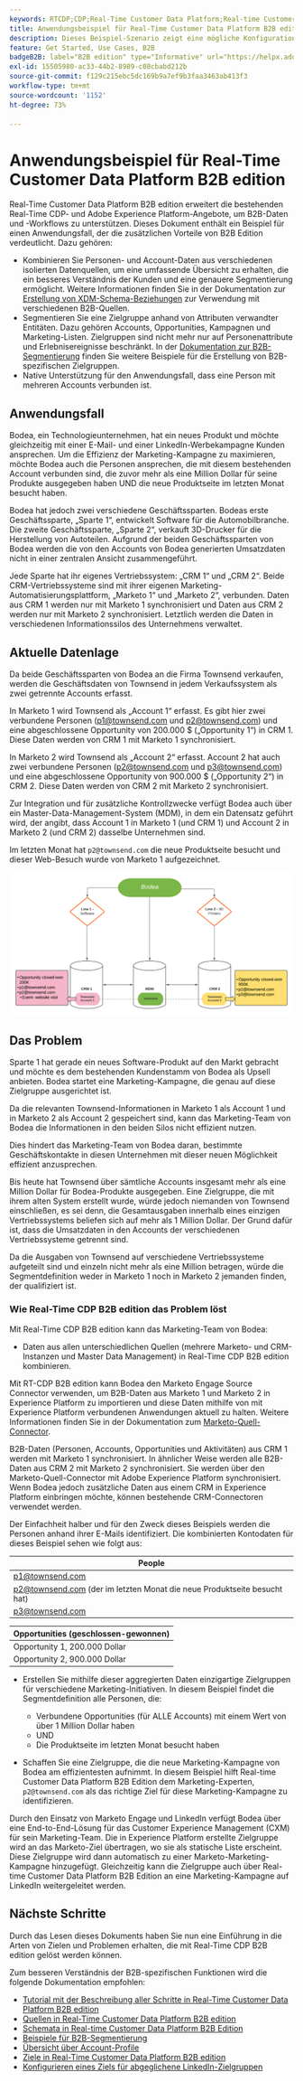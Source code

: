 ```yaml
---
keywords: RTCDP;CDP;Real-Time Customer Data Platform;Real-time Customer Data Platform;Real-time CDP;cdp;rtcdp
title: Anwendungsbeispiel für Real-Time Customer Data Platform B2B edition
description: Dieses Beispiel-Szenario zeigt eine mögliche Konfiguration Ihrer Implementierung der B2B-Edition von Adobe Real-time Customer Data Platform.
feature: Get Started, Use Cases, B2B
badgeB2B: label="B2B edition" type="Informative" url="https://helpx.adobe.com/de/legal/product-descriptions/real-time-customer-data-platform-b2b-edition-prime-and-ultimate-packages.html newtab=true"
exl-id: 15505980-ac33-44b2-8989-c08cbabd212b
source-git-commit: f129c215ebc5dc169b9a7ef9b3faa3463ab413f3
workflow-type: tm+mt
source-wordcount: '1152'
ht-degree: 73%

---
```


# Anwendungsbeispiel für Real-Time Customer Data Platform B2B edition

Real-Time Customer Data Platform B2B edition erweitert die bestehenden Real-Time CDP- und Adobe Experience Platform-Angebote, um B2B-Daten und -Workflows zu unterstützen. Dieses Dokument enthält ein Beispiel für einen Anwendungsfall, der die zusätzlichen Vorteile von B2B Edition verdeutlicht. Dazu gehören:

- Kombinieren Sie Personen- und Account-Daten aus verschiedenen isolierten Datenquellen, um eine umfassende Übersicht zu erhalten, die ein besseres Verständnis der Kunden und eine genauere Segmentierung ermöglicht. Weitere Informationen finden Sie in der Dokumentation zur [Erstellung von XDM-Schema-Beziehungen](./schemas/b2b.md) zur Verwendung mit verschiedenen B2B-Quellen.
- Segmentieren Sie eine Zielgruppe anhand von Attributen verwandter Entitäten. Dazu gehören Accounts, Opportunities, Kampagnen und Marketing-Listen. Zielgruppen sind nicht mehr nur auf Personenattribute und Erlebnisereignisse beschränkt. In der [Dokumentation zur B2B-Segmentierung](./segmentation/b2b.md) finden Sie weitere Beispiele für die Erstellung von B2B-spezifischen Zielgruppen.
- Native Unterstützung für den Anwendungsfall, dass eine Person mit mehreren Accounts verbunden ist.

## Anwendungsfall

Bodea, ein Technologieunternehmen, hat ein neues Produkt und möchte gleichzeitig mit einer E-Mail- und einer LinkedIn-Werbekampagne Kunden ansprechen. Um die Effizienz der Marketing-Kampagne zu maximieren, möchte Bodea auch die Personen ansprechen, die mit diesem bestehenden Account verbunden sind, die zuvor mehr als eine Million Dollar für seine Produkte ausgegeben haben UND die neue Produktseite im letzten Monat besucht haben.

Bodea hat jedoch zwei verschiedene Geschäftssparten. Bodeas erste Geschäftssparte, „Sparte 1“, entwickelt Software für die Automobilbranche. Die zweite Geschäftssparte, „Sparte 2“, verkauft 3D-Drucker für die Herstellung von Autoteilen. Aufgrund der beiden Geschäftssparten von Bodea werden die von den Accounts von Bodea generierten Umsatzdaten nicht in einer zentralen Ansicht zusammengeführt.

Jede Sparte hat ihr eigenes Vertriebssystem: „CRM 1“ und „CRM 2“. Beide CRM-Vertriebssysteme sind mit ihrer eigenen Marketing-Automatisierungsplattform, „Marketo 1“ und „Marketo 2“, verbunden. Daten aus CRM 1 werden nur mit Marketo 1 synchronisiert und Daten aus CRM 2 werden nur mit Marketo 2 synchronisiert. Letztlich werden die Daten in verschiedenen Informationssilos des Unternehmens verwaltet.

## Aktuelle Datenlage

Da beide Geschäftssparten von Bodea an die Firma Townsend verkaufen, werden die Geschäftsdaten von Townsend in jedem Verkaufssystem als zwei getrennte Accounts erfasst.

In Marketo 1 wird Townsend als „Account 1“ erfasst. Es gibt hier zwei verbundene Personen (p1@townsend.com und p2@townsend.com) und eine abgeschlossene Opportunity von 200.000 $ („Opportunity 1“) in CRM 1. Diese Daten werden von CRM 1 mit Marketo 1 synchronisiert.

In Marketo 2 wird Townsend als „Account 2“ erfasst. Account 2 hat auch zwei verbundene Personen (p2@townsend.com und p3@townsend.com) und eine abgeschlossene Opportunity von 900.000 $ („Opportunity 2“) in CRM 2. Diese Daten werden von CRM 2 mit Marketo 2 synchronisiert.

Zur Integration und für zusätzliche Kontrollzwecke verfügt Bodea auch über ein Master-Data-Management-System (MDM), in dem ein Datensatz geführt wird, der angibt, dass Account 1 in Marketo 1 (und CRM 1) und Account 2 in Marketo 2 (und CRM 2) dasselbe Unternehmen sind.

Im letzten Monat hat `p2@townsend.com` die neue Produktseite besucht und dieser Web-Besuch wurde von Marketo 1 aufgezeichnet.

![Account-Informationsdiagramm](./assets/account-info.png)

## Das Problem

Sparte 1 hat gerade ein neues Software-Produkt auf den Markt gebracht und möchte es dem bestehenden Kundenstamm von Bodea als Upsell anbieten. Bodea startet eine Marketing-Kampagne, die genau auf diese Zielgruppe ausgerichtet ist.

Da die relevanten Townsend-Informationen in Marketo 1 als Account 1 und in Marketo 2 als Account 2 gespeichert sind, kann das Marketing-Team von Bodea die Informationen in den beiden Silos nicht effizient nutzen.

Dies hindert das Marketing-Team von Bodea daran, bestimmte Geschäftskontakte in diesen Unternehmen mit dieser neuen Möglichkeit effizient anzusprechen.

Bis heute hat Townsend über sämtliche Accounts insgesamt mehr als eine Million Dollar für Bodea-Produkte ausgegeben. Eine Zielgruppe, die mit ihrem alten System erstellt wurde, würde jedoch niemanden von Townsend einschließen, es sei denn, die Gesamtausgaben innerhalb eines einzigen Vertriebssystems beliefen sich auf mehr als 1 Million Dollar. Der Grund dafür ist, dass die Umsatzdaten in den Accounts der verschiedenen Vertriebssysteme getrennt sind.

Da die Ausgaben von Townsend auf verschiedene Vertriebssysteme aufgeteilt sind und einzeln nicht mehr als eine Million betragen, würde die Segmentdefinition weder in Marketo 1 noch in Marketo 2 jemanden finden, der qualifiziert ist.

### Wie Real-Time CDP B2B edition das Problem löst

Mit Real-Time CDP B2B edition kann das Marketing-Team von Bodea:

- Daten aus allen unterschiedlichen Quellen (mehrere Marketo- und CRM-Instanzen und Master Data Management) in Real-Time CDP B2B edition kombinieren.

Mit RT-CDP B2B edition kann Bodea den Marketo Engage Source Connector verwenden, um B2B-Daten aus Marketo 1 und Marketo 2 in Experience Platform zu importieren und diese Daten mithilfe von mit Experience Platform verbundenen Anwendungen aktuell zu halten. Weitere Informationen finden Sie in der Dokumentation zum [Marketo-Quell-Connector](../sources/connectors/adobe-applications/marketo/marketo.md).

B2B-Daten (Personen, Accounts, Opportunities und Aktivitäten) aus CRM 1 werden mit Marketo 1 synchronisiert. In ähnlicher Weise werden alle B2B-Daten aus CRM 2 mit Marketo 2 synchronisiert. Sie werden über den Marketo-Quell-Connector mit Adobe Experience Platform synchronisiert. Wenn Bodea jedoch zusätzliche Daten aus einem CRM in Experience Platform einbringen möchte, können bestehende CRM-Connectoren verwendet werden.

Der Einfachheit halber und für den Zweck dieses Beispiels werden die Personen anhand ihrer E-Mails identifiziert. Die kombinierten Kontodaten für dieses Beispiel sehen wie folgt aus:

| People |
|---|
| p1@townsend.com |
| p2@townsend.com (der im letzten Monat die neue Produktseite besucht hat) |
| p3@townsend.com |

| Opportunities (geschlossen-gewonnen) |
|---|
| Opportunity 1, 200.000 Dollar |
| Opportunity 2, 900.000 Dollar |

- Erstellen Sie mithilfe dieser aggregierten Daten einzigartige Zielgruppen für verschiedene Marketing-Initiativen. In diesem Beispiel findet die Segmentdefinition alle Personen, die:

   - Verbundene Opportunities (für ALLE Accounts) mit einem Wert von über 1 Million Dollar haben
   - UND
   - Die Produktseite im letzten Monat besucht haben

- Schaffen Sie eine Zielgruppe, die die neue Marketing-Kampagne von Bodea am effizientesten aufnimmt. In diesem Beispiel hilft Real-time Customer Data Platform B2B Edition dem Marketing-Experten, `p2@townsend.com` als das richtige Ziel für diese Marketing-Kampagne zu identifizieren.

Durch den Einsatz von Marketo Engage und LinkedIn verfügt Bodea über eine End-to-End-Lösung für das Customer Experience Management (CXM) für sein Marketing-Team. Die in Experience Platform erstellte Zielgruppe wird an das Marketo-Ziel übertragen, wo sie als statische Liste erscheint. Diese Zielgruppe wird dann automatisch zu einer Marketo-Marketing-Kampagne hinzugefügt. Gleichzeitig kann die Zielgruppe auch über Real-time Customer Data Platform B2B Edition an eine Marketing-Kampagne auf LinkedIn weitergeleitet werden.

## Nächste Schritte

Durch das Lesen dieses Dokuments haben Sie nun eine Einführung in die Arten von Zielen und Problemen erhalten, die mit Real-Time CDP B2B edition gelöst werden können.

Zum besseren Verständnis der B2B-spezifischen Funktionen wird die folgende Dokumentation empfohlen:

- [Tutorial mit der Beschreibung aller Schritte in Real-Time Customer Data Platform B2B edition](./b2b-tutorial.md)
- [Quellen in Real-Time Customer Data Platform B2B edition](./sources/b2b.md)
- [Schemata in Real-time Customer Data Platform B2B Edition](./schemas/b2b.md)
- [Beispiele für B2B-Segmentierung](./segmentation/b2b.md)
- [Übersicht über Account-Profile](./accounts/account-profile-overview.md)
- [Ziele in Real-Time Customer Data Platform B2B edition](./destinations/b2b.md)
- [Konfigurieren eines Ziels für abgeglichene LinkedIn-Zielgruppen](../destinations/catalog/social/linkedin.md)
